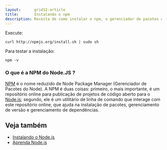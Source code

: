 ```yaml
---
layout:      grid12-article
title:       Instalando o npm
description: Receita de como instalar o npm, o gerenciador de pacotes do Node.js.
---
```



Execute:

    curl http://npmjs.org/install.sh | sudo sh


Para testar a instalação:

    npm -v


### O que é a NPM do Node.JS ?

[NPM](http://nodebr.com/o-que-e-a-npm-do-nodejs/ "link-externo") é o nome reduzido de Node Package Manager (Gerenciador 
de Pacotes do Node). A NPM é duas coisas: primeiro, o mais importante, é um repositório online para publicação de projetos
de código aberto para o [Node.js](/javascript/node.js/); segundo, ele é um utilitário de linha de comando que interage
com este repositório online, que ajuda na instalação de pacotes, gerenciamento de versão e gerenciamento de dependências.


Veja também
---

- [Instalando o Node.js](/linux/cookbook/nodejs/)
- [Aprenda Node.js](/javascript/node.js/)
